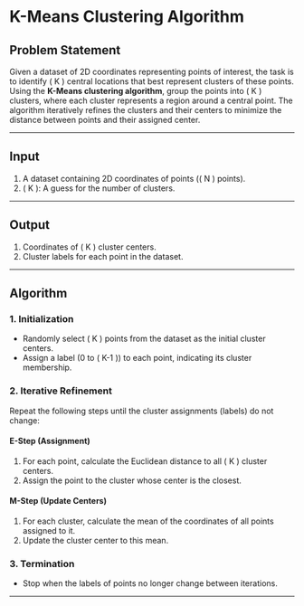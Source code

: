 # K-Means Clustering Algorithm

## **Problem Statement**  
Given a dataset of 2D coordinates representing points of interest, the task is to identify \( K \) central locations that best represent clusters of these points. Using the **K-Means clustering algorithm**, group the points into \( K \) clusters, where each cluster represents a region around a central point. The algorithm iteratively refines the clusters and their centers to minimize the distance between points and their assigned center.

---

## **Input**  
1. A dataset containing 2D coordinates of points (\( N \) points).  
2. \( K \): A guess for the number of clusters.  

---

## **Output**  
1. Coordinates of \( K \) cluster centers.  
2. Cluster labels for each point in the dataset.

---

## **Algorithm**  

### **1. Initialization**  
- Randomly select \( K \) points from the dataset as the initial cluster centers.  
- Assign a label (0 to \( K-1 \)) to each point, indicating its cluster membership.

### **2. Iterative Refinement**  
Repeat the following steps until the cluster assignments (labels) do not change:  

#### **E-Step (Assignment)**  
1. For each point, calculate the Euclidean distance to all \( K \) cluster centers.  
2. Assign the point to the cluster whose center is the closest.  

#### **M-Step (Update Centers)**  
1. For each cluster, calculate the mean of the coordinates of all points assigned to it.  
2. Update the cluster center to this mean.  

### **3. Termination**  
- Stop when the labels of points no longer change between iterations.

---

